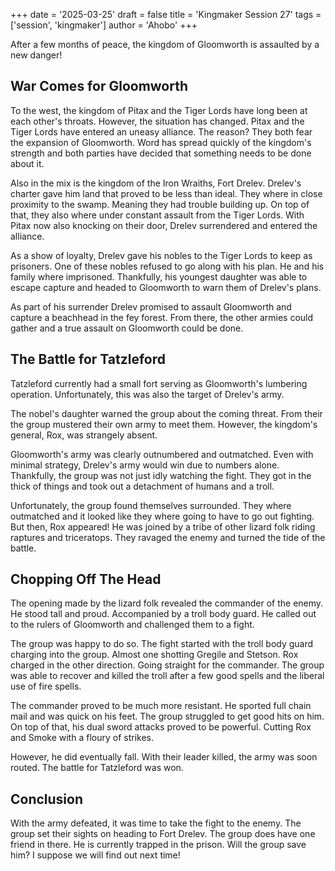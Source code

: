 +++
date = '2025-03-25'
draft = false
title = 'Kingmaker Session 27'
tags = ['session', 'kingmaker']
author = 'Ahobo'
+++

After a few months of peace, the kingdom of Gloomworth is assaulted by a new danger!

## War Comes for Gloomworth

To the west, the kingdom of Pitax and the Tiger Lords have long been at each other's throats.
However, the situation has changed. Pitax and the Tiger Lords have entered an uneasy alliance.
The reason? They both fear the expansion of Gloomworth. Word has spread quickly of the kingdom's
strength and both parties have decided that something needs to be done about it.

Also in the mix is the kingdom of the Iron Wraiths, Fort Drelev. Drelev's charter gave him land
that proved to be less than ideal. They where in close proximity to the swamp. Meaning they had
trouble building up. On top of that, they also where under constant assault from the Tiger Lords.
With Pitax now also knocking on their door, Drelev surrendered and entered the alliance.

As a show of loyalty, Drelev gave his nobles to the Tiger Lords to keep as prisoners. One of these
nobles refused to go along with his plan. He and his family where imprisoned. Thankfully, his
youngest daughter was able to escape capture and headed to Gloomworth to warn them of Drelev's
plans.

As part of his surrender Drelev promised to assault Gloomworth and capture a beachhead in the
fey forest. From there, the other armies could gather and a true assault on Gloomworth could be
done.

## The Battle for Tatzleford

Tatzleford currently had a small fort serving as Gloomworth's lumbering operation. Unfortunately,
this was also the target of Drelev's army.

The nobel's daughter warned the group about the coming threat. From their the group mustered their
own army to meet them. However, the kingdom's general, Rox, was strangely absent.

Gloomworth's army was clearly outnumbered and outmatched. Even with minimal strategy, Drelev's army 
would win due to numbers alone. Thankfully, the group was not just idly watching the fight. They got
in the thick of things and took out a detachment of humans and a troll.

Unfortunately, the group found themselves surrounded. They where outmatched and it looked like they
where going to have to go out fighting. But then, Rox appeared! He was joined by a tribe of other
lizard folk riding raptures and triceratops. They ravaged the enemy and turned the tide of the battle.

## Chopping Off The Head

The opening made by the lizard folk revealed the commander of the enemy. He stood tall and proud. Accompanied 
by a troll body guard. He called out to the rulers of Gloomworth and challenged them to a fight.

The group was happy to do so. The fight started with the troll body guard charging into the group. Almost one
shotting Gregile and Stetson. Rox charged in the other direction. Going straight for the commander.
The group was able to recover and killed the troll after a few good spells and the liberal use
of fire spells.

The commander proved to be much more resistant. He sported full chain mail and was quick on his feet.
The group struggled to get good hits on him. On top of that, his dual sword attacks proved to be
powerful. Cutting Rox and Smoke with a floury of strikes.

However, he did eventually fall. With their leader killed, the army was soon routed. The battle
for Tatzleford was won.

## Conclusion

With the army defeated, it was time to take the fight to the enemy. The group set their sights on
heading to Fort Drelev. The group does have one friend in there. He is currently trapped in the
prison. Will the group save him? I suppose we will find out next time!